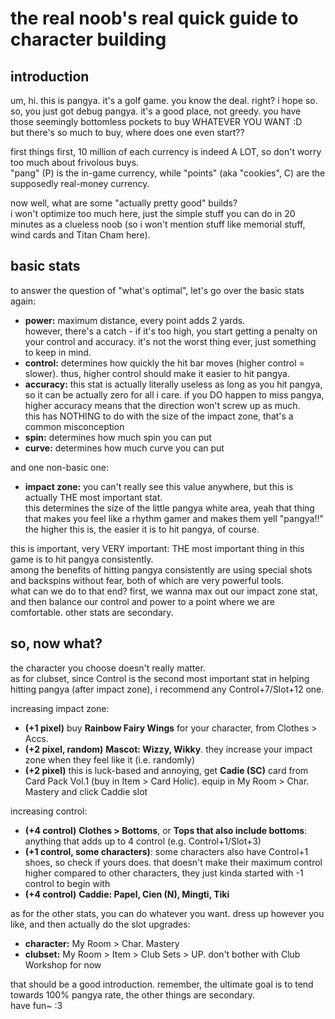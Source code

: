 # the real noob's real quick guide to character building

## introduction

um, hi. this is pangya. it's a golf game. you know the deal. right? i hope so.  
so, you just got debug pangya. it's a good place, not greedy. you have those seemingly bottomless pockets to buy WHATEVER YOU WANT :D  
but there's so much to buy, where does one even start??

first things first, 10 million of each currency is indeed A LOT, so don't worry too much about frivolous buys.  
"pang" (P) is the in-game currency, while "points" (aka "cookies", C) are the supposedly real-money currency.

now well, what are some "actually pretty good" builds?  
i won't optimize too much here, just the simple stuff you can do in 20 minutes as a clueless noob (so i won't mention stuff like memorial stuff, wind cards and Titan Cham here).

## basic stats

to answer the question of "what's optimal", let's go over the basic stats again:

* **power:** maximum distance, every point adds 2 yards.  
however, there's a catch - if it's too high, you start getting a penalty on your control and accuracy. it's not the worst thing ever, just something to keep in mind.
* **control:** determines how quickly the hit bar moves (higher control = slower). thus, higher control should make it easier to hit pangya.
* **accuracy:** this stat is actually literally useless as long as you hit pangya, so it can be actually zero for all i care. if you DO happen to miss pangya, higher accuracy means that the direction won't screw up as much.  
this has NOTHING to do with the size of the impact zone, that's a common misconception
* **spin:** determines how much spin you can put
* **curve:** determines how much curve you can put

and one non-basic one:

* **impact zone:** you can't really see this value anywhere, but this is actually THE most important stat.  
this determines the size of the little pangya white area, yeah that thing that makes you feel like a rhythm gamer and makes them yell "pangya!!" the higher this is, the easier it is to hit pangya, of course.

this is important, very VERY important: THE most important thing in this game is to hit pangya consistently.  
among the benefits of hitting pangya consistently are using special shots and backspins without fear, both of which are very powerful tools.  
what can we do to that end? first, we wanna max out our impact zone stat, and then balance our control and power to a point where we are comfortable. other stats are secondary.

## so, now what?

the character you choose doesn't really matter.  
as for clubset, since Control is the second most important stat in helping hitting pangya (after impact zone), i recommend any Control+7/Slot+12 one.

increasing impact zone:
* **(+1 pixel)** buy **Rainbow Fairy Wings** for your character, from Clothes > Accs.
* **(+2 pixel, random)** **Mascot: Wizzy, Wikky**. they increase your impact zone when they feel like it (i.e. randomly)
* **(+2 pixel)** this is luck-based and annoying, get **Cadie (SC)** card from Card Pack Vol.1 (buy in Item > Card Holic). equip in My Room > Char. Mastery and click Caddie slot

increasing control:
* **(+4 control)** **Clothes > Bottoms**, or **Tops that also include bottoms**: anything that adds up to 4 control (e.g. Control+1/Slot+3)
* **(+1 control, some characters)**: some characters also have Control+1 shoes, so check if yours does. that doesn't make their maximum control higher compared to other characters, they just kinda started with -1 control to begin with
* **(+4 control)** **Caddie: Papel, Cien (N), Mingti, Tiki**

as for the other stats, you can do whatever you want.
dress up however you like, and then actually do the slot upgrades:
* **character:** My Room > Char. Mastery
* **clubset:** My Room > Item > Club Sets > UP. don't bother with Club Workshop for now

that should be a good introduction. remember, the ultimate goal is to tend towards 100% pangya rate, the other things are secondary.  
have fun~ :3
